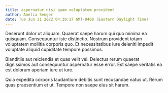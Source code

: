 ```yaml
---
title: aspernatur nisi quam voluptatem provident
author: Amelia Senger
date: Tue Jun 21 2022 04:30:17 GMT-0400 (Eastern Daylight Time)
---
```

Deserunt dolor ut aliquam. Quaerat saepe harum qui quo minima ea quisquam. Consequuntur iste distinctio. Nostrum provident totam voluptatem mollitia corporis quo. Et necessitatibus iure deleniti impedit voluptate aliquid cupiditate tempore possimus.

 Blanditiis aut reiciendis et quas velit vel. Delectus rerum quaerat dignissimos aut consequuntur aspernatur esse error. Est saepe veritatis ea est dolorum aperiam iure ut iure.

 Quia expedita corporis laudantium debitis sunt recusandae natus ut. Rerum quas praesentium et ut. Tempore non saepe eius sit harum.